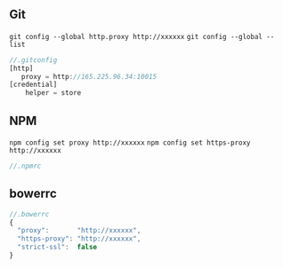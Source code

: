 ## Git

`git config --global http.proxy http://xxxxxx`
`git config --global --list`

```js
//.gitconfig
[http]
   proxy = http://165.225.96.34:10015
[credential]        
    helper = store 
```

## NPM

`npm config set proxy http://xxxxxx`
`npm config set https-proxy http://xxxxxx`

```js
//.npmrc
```

## bowerrc

```js
//.bowerrc
{
  "proxy":       "http://xxxxxx",
  "https-proxy": "http://xxxxxx",
  "strict-ssl":  false
}
```